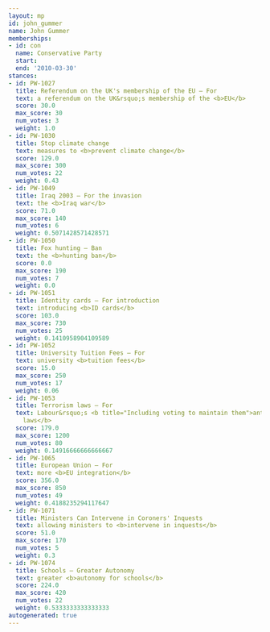 ```yaml
---
layout: mp
id: john_gummer
name: John Gummer
memberships:
- id: con
  name: Conservative Party
  start: 
  end: '2010-03-30'
stances:
- id: PW-1027
  title: Referendum on the UK's membership of the EU — For
  text: a referendum on the UK&rsquo;s membership of the <b>EU</b>
  score: 30.0
  max_score: 30
  num_votes: 3
  weight: 1.0
- id: PW-1030
  title: Stop climate change
  text: measures to <b>prevent climate change</b>
  score: 129.0
  max_score: 300
  num_votes: 22
  weight: 0.43
- id: PW-1049
  title: Iraq 2003 — For the invasion
  text: the <b>Iraq war</b>
  score: 71.0
  max_score: 140
  num_votes: 6
  weight: 0.5071428571428571
- id: PW-1050
  title: Fox hunting — Ban
  text: the <b>hunting ban</b>
  score: 0.0
  max_score: 190
  num_votes: 7
  weight: 0.0
- id: PW-1051
  title: Identity cards — For introduction
  text: introducing <b>ID cards</b>
  score: 103.0
  max_score: 730
  num_votes: 25
  weight: 0.1410958904109589
- id: PW-1052
  title: University Tuition Fees — For
  text: university <b>tuition fees</b>
  score: 15.0
  max_score: 250
  num_votes: 17
  weight: 0.06
- id: PW-1053
  title: Terrorism laws — For
  text: Labour&rsquo;s <b title="Including voting to maintain them">anti-terrorism
    laws</b>
  score: 179.0
  max_score: 1200
  num_votes: 80
  weight: 0.14916666666666667
- id: PW-1065
  title: European Union — For
  text: more <b>EU integration</b>
  score: 356.0
  max_score: 850
  num_votes: 49
  weight: 0.4188235294117647
- id: PW-1071
  title: Ministers Can Intervene in Coroners' Inquests
  text: allowing ministers to <b>intervene in inquests</b>
  score: 51.0
  max_score: 170
  num_votes: 5
  weight: 0.3
- id: PW-1074
  title: Schools — Greater Autonomy
  text: greater <b>autonomy for schools</b>
  score: 224.0
  max_score: 420
  num_votes: 22
  weight: 0.5333333333333333
autogenerated: true
---
```

